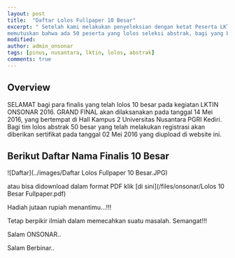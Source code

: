 ```yaml
---
layout: post
title:  "Daftar Lolos Fullpaper 10 Besar"
excerpt: " Setelah kami melakukan penyeleksian dengan ketat Peserta LKTIN ONSONAR 2016, sekitar ratusan abstrak yang masuk. Kami 
memutuskan bahwa ada 50 peserta yang lolos seleksi abstrak, bagi yang belum beruntung jangan putus asa dan terus berkarya."
modified: 
author: admin_onsonar
tags: [pinus, nusantara, lktin, lolos, abstrak]
comments: true
---
```


## Overview

SELAMAT bagi para finalis yang telah lolos 10 besar pada kegiatan LKTIN ONSONAR 2016. GRAND FINAL akan dilaksanakan pada tanggal 14 Mei 2016, yang bertempat di Hall Kampus 2 Universitas Nusantara PGRI Kediri.
Bagi tim lolos abstrak 50 besar yang telah melakukan registrasi akan diberikan sertifikat pada tanggal 02 Mei 2016 yang diupload di website ini.

## Berikut Daftar Nama Finalis 10 Besar

![Daftar](../images/Daftar Lolos Fullpaper 10 Besar.JPG)

atau bisa didownload dalam format PDF 
klik [di sini](/files/onsonar/Lolos 10 Besar Fullpaper.pdf)

Hadiah jutaan rupiah menantimu...!!!

Tetap berpikir ilmiah dalam memecahkan suatu masalah. Semangat!!!

Salam ONSONAR..

Salam Berbinar..
